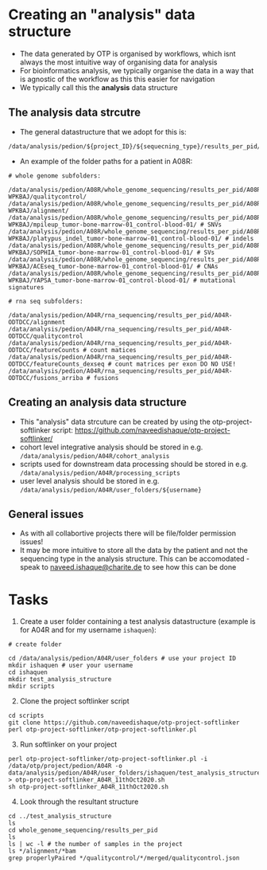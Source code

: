 # Creating an "analysis" data structure

 - The data generated by OTP is organised by workflows, which isnt always the most intuitive way of organising data for analysis
 - For bioinformatics analysis, we typically organise the data in a way that is agnostic of the workflow as this this easier for navigation
 - We typically call this the **analysis** data structure
 
 ## The analysis data strcutre
 - The general datastructure that we adopt for this is:
 
 ```
 /data/analysis/pedion/${project_ID}/${sequecning_type}/results_per_pid/${pid}/${workflow_output}
 ```
 
  - An example of the folder paths for a patient in A08R:
 ```
# whole genome subfolders:
 
/data/analysis/pedion/A08R/whole_genome_sequencing/results_per_pid/A08R-WPKBAJ/qualitycontrol/
/data/analysis/pedion/A08R/whole_genome_sequencing/results_per_pid/A08R-WPKBAJ/alignment/
/data/analysis/pedion/A08R/whole_genome_sequencing/results_per_pid/A08R-WPKBAJ/mpileup_tumor-bone-marrow-01_control-blood-01/ # SNVs
/data/analysis/pedion/A08R/whole_genome_sequencing/results_per_pid/A08R-WPKBAJ/platypus_indel_tumor-bone-marrow-01_control-blood-01/ # indels
/data/analysis/pedion/A08R/whole_genome_sequencing/results_per_pid/A08R-WPKBAJ/SOPHIA_tumor-bone-marrow-01_control-blood-01/ # SVs
/data/analysis/pedion/A08R/whole_genome_sequencing/results_per_pid/A08R-WPKBAJ/ACEseq_tumor-bone-marrow-01_control-blood-01/ # CNAs
/data/analysis/pedion/A08R/whole_genome_sequencing/results_per_pid/A08R-WPKBAJ/YAPSA_tumor-bone-marrow-01_control-blood-01/ # mutational signatures

# rna seq subfolders:

/data/analysis/pedion/A04R/rna_sequencing/results_per_pid/A04R-ODTDCC/alignment
/data/analysis/pedion/A04R/rna_sequencing/results_per_pid/A04R-ODTDCC/qualitycontrol
/data/analysis/pedion/A04R/rna_sequencing/results_per_pid/A04R-ODTDCC/featureCounts # count matices
/data/analysis/pedion/A04R/rna_sequencing/results_per_pid/A04R-ODTDCC/featureCounts_dexseq # count matrices per exon DO NO USE!
/data/analysis/pedion/A04R/rna_sequencing/results_per_pid/A04R-ODTDCC/fusions_arriba # fusions

 ```
## Creating an analysis data structure

- This "analysis" data strcuture can be created by using the otp-project-softlinker script: https://github.com/naveedishaque/otp-project-softlinker/
- cohort level integrative analysis should be stored in e.g. `/data/analysis/pedion/A04R/cohort_analysis`
- scripts used for downstream data processing should be stored in e.g. `/data/analysis/pedion/A04R/processing_scripts`
- user level analysis should be stored in e.g. `/data/analysis/pedion/A04R/user_folders/${username}`

## General issues

- As with all collabortive projects there will be file/folder permission issues!
- It may be more intuitive to store all the data by the patient and not the sequencing type in the analysis structure. This can be accomodated - speak to naveed.ishaque@charite.de to see how this can be done
 
# Tasks
 
 1. Create a user folder containing a test analysis datastructure (example is for A04R and for my username `ishaquen`):
 ```
 # create folder
 
 cd /data/analysis/pedion/A04R/user_folders # use your project ID
 mkdir ishaquen # user your username
 cd ishaquen
 mkdir test_analysis_structure
 mkdir scripts
 ```
 2. Clone the project softlinker script
 ```
 cd scripts 
 git clone https://github.com/naveedishaque/otp-project-softlinker
 perl otp-project-softlinker/otp-project-softlinker.pl
 ```
 3. Run softlinker on your project
 ```
 perl otp-project-softlinker/otp-project-softlinker.pl -i /data/otp/project/pedion/A04R -o data/analysis/pedion/A04R/user_folders/ishaquen/test_analysis_structure > otp-project-softlinker_A04R_11thOct2020.sh
 sh otp-project-softlinker_A04R_11thOct2020.sh
 ```
 
 4. Look through the resultant structure
 ```
 cd ../test_analysis_structure
 ls
 cd whole_genome_sequencing/results_per_pid
 ls
 ls | wc -l # the number of samples in the project
 ls */alignment/*bam
 grep properlyPaired */qualitycontrol/*/merged/qualitycontrol.json
 ```
